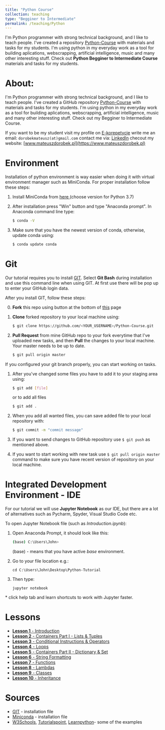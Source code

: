 ```yaml
---
title: "Python Course"
collection: teaching
type: "Begginer to Intermediate"
permalink: /teaching/Python
---
```


I'm Python programmer with strong technical background, and I like to teach people.  I've created a repository [Python-Course](https://github.com/SaxMan96/Python-Course) with materials and tasks for my students. I'm using python in my everyday work as a tool for building aplications, webscrapping, artificial intelligence, music and many other interesting stuff. Check out **Python Begginer to Intermediate Course** materials and tasks for my students.

# About:
I'm Python programmer with strong technical background, and I like to teach people.  I've created a GitHub repository [Python-Course](https://github.com/SaxMan96/Python-Course) with materials and tasks for my students. I'm using python in my everyday work as a tool for building aplications, webscrapping, artificial intelligence, music and many other interesting stuff. Check out my Begginer to Intermediate Course.

If you want to be my student visit my profile on [E-korepetycje](https://www.e-korepetycje.net/mateuszdorobek)
write me an email: `dorobekmateusz(at)gmail.com`
contact me via: [LinkedIn](https://www.linkedin.com/in/mateuszdorobek/) 
checout my website: [www.mateuszdorobek.pl](https://www.mateuszdorobek.pl)

# Environment

Installation of python environment is way easier when doing it with virtual environment manager such as MiniConda.  For proper installation follow these steps:

1. Install MiniConda from [here ](https://docs.conda.io/en/latest/miniconda.html) (choose version for Python 3.7)

2. After installation press "Win" button and type "Anaconda prompt". In Anaconda command line type:

   ```bash
   $ conda -V
   ```

3. Make  sure that you have the newest version of conda, otherwise, update conda using:

   ```bash
   $ conda update conda
   ```


# Git

Our tutorial requires you to install [GIT](https://git-scm.com/downloads). Select **Git Bash** during installation and use this command line when using GIT. At first use there will be pop up to enter your GitHub login data.

After you install GIT, follow these steps:

0. **Fork** this repo using button at the bottom of [this](https://github.com/SaxMan96/Python-Course) page

1. **Clone** forked repository to your local machine using:

   ```bash
   $ git clone https://github.com/<YOUR_USERNAME>/Python-Course.git
   ```
   
2. **Pull Request** from mine GitHub repo to your fork everytime that I've uploaded new tasks, and then **Pull** the changes to your local machine. Your master needs to be up to date.

   ```bash
   $ git pull origin master
   ```

If you configured your git branch properly, you can start working on tasks. 

1. After you've changed some files you have to add it to your staging area using:

    ```bash
    $ git add [file]  
    ```
    or to add all files
   
    ```bash
    $ git add .
    ```
    
2. When you add all wanted files, you can save added file to your local repository with:

    ```bash
    $ git commit -m "commit message"
    ```
    
3. If you want to send changes to GitHub repository use ```$ git push``` as mentioned above.

4. If you want to start working with new task use ```$ git pull origin master``` command to make sure you have recent version of repository on your local machine.

# Integrated Development Environment - IDE

For our tutorial we will use **Jupyter Notebook** as our IDE, but there are a lot of alternatives such as Pycharm, Spyder, Visual Studio Code etc.

To open Jupyter Notebook file (such as *Introduction.ipynb*):

1. Open Anaconda Prompt, it should look like this:

   ```bash
   (base) C:\Users\John>
   ```

   (base) - means that you have active *base* environment.

2. Go to your file location e.g.:

   ```
   cd C:\Users\John\Desktop\Python-Tutorial
   ```

3. Then type:

   ```
   jupyter notebook
   ```

\* click help tab and learn shortcuts to work with Jupyter faster.

# Lessons

- [**Lesson 1** - Introduction](https://github.com/SaxMan96/Python-Course/blob/master/lessons/Lesson%2001%20-%20Introduction.ipynb)
- [**Lesson 2** - Containers Part I - Lists & Tuples](https://github.com/SaxMan96/Python-Course/blob/master/lessons/Lesson%2002%20-%20Containers%20Part%20I%20-%20Lists%20%26%20Tuples.ipynb)
- [**Lesson 3** - Conditional Instructions & Operators](https://github.com/SaxMan96/Python-Course/blob/master/lessons/Lesson%2003%20-%20Conditional%20Instructions%20%26%20Operators.ipynb)
- [**Lesson 4** - Loops](https://github.com/SaxMan96/Python-Tutorial/blob/master/lessons/Lesson%2004%20-%20Loops.ipynb)
- [**Lesson 5** - Containers Part II - Dictionary & Set](https://github.com/SaxMan96/Python-Tutorial/blob/master/lessons/Lesson%2005%20-%20Containers%20Part%20II%20-%20Dictionary%20%26%20Set.ipynb)
- [**Lesson 6** - String Formatting](https://github.com/SaxMan96/Python-Tutorial/blob/master/lessons/Lesson%2006%20-%20String%20Formatting.ipynb)
- [**Lesson 7** - Functions](https://github.com/SaxMan96/Python-Tutorial/blob/master/lessons/Lesson%2007%20-%20Functions.ipynb)
- [**Lesson 8** - Lambdas](https://github.com/SaxMan96/Python-Tutorial/blob/master/lessons/Lesson%2008%20-%20Lambdas.ipynb)
- [**Lesson 9** - Classes](https://github.com/SaxMan96/Python-Tutorial/blob/master/lessons/Lesson%2009%20-%20Classes.ipynb)
- [**Lesson 10** - Inheritance](https://github.com/SaxMan96/Python-Tutorial/blob/master/lessons/Lesson%2010%20-%20Inheritance.ipynb)

# Sources

- [GIT](https://git-scm.com/downloads) - installation file
- [Miniconda](https://docs.conda.io/en/latest/miniconda.html) - installation file
- [W3Schools](www.w3schools.com/python), [Tutorialspoint](www.tutorialspoint.com/python), [Learnpython](www.learnpython.org)- some of the examples
